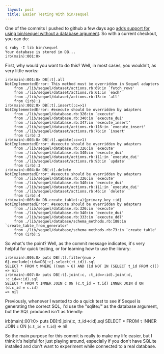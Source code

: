 ```yaml
---
 layout: post
 title: Easier Testing With bin/sequel
---
```


One of the commits I pushed to github a few days ago <a href="http://github.com/jeremyevans/sequel/commit/83baf16a221ac078c780f1d885f0c698dd7b460f">adds support for using bin/sequel without a database argument</a>. So with a current checkout, you can do:

    $ ruby -I lib bin/sequel
    Your database is stored in DB...
    irb(main):001:0>

First, why would you want to do this?  Well, in most cases, you wouldn't, as very little works:

    irb(main):001:0> DB[:t].all
    NotImplementedError: This method must be overridden in Sequel adapters
        from ./lib/sequel/dataset/actions.rb:69:in `fetch_rows'
        from ./lib/sequel/dataset/actions.rb:61:in `each'
        from ./lib/sequel/dataset/actions.rb:13:in `all'
        from (irb):1
    irb(main):002:0> DB[:t].insert(:c=>1)
    NotImplementedError: #execute should be overridden by adapters
        from ./lib/sequel/database.rb:326:in `execute'
        from ./lib/sequel/database.rb:340:in `execute_dui'
        from ./lib/sequel/database.rb:347:in `execute_insert'
        from ./lib/sequel/dataset/actions.rb:116:in `execute_insert'
        from ./lib/sequel/dataset/actions.rb:76:in `insert'
        from (irb):2
    irb(main):003:0> DB[:t].update(:c=>1)
    NotImplementedError: #execute should be overridden by adapters
        from ./lib/sequel/database.rb:326:in `execute'
        from ./lib/sequel/database.rb:340:in `execute_dui'
        from ./lib/sequel/dataset/actions.rb:111:in `execute_dui'
        from ./lib/sequel/dataset/actions.rb:93:in `update'
        from (irb):3
    irb(main):004:0> DB[:t].delete
    NotImplementedError: #execute should be overridden by adapters
        from ./lib/sequel/database.rb:326:in `execute'
        from ./lib/sequel/database.rb:340:in `execute_dui'
        from ./lib/sequel/dataset/actions.rb:111:in `execute_dui'
        from ./lib/sequel/dataset/actions.rb:46:in `delete'
        from (irb):4
    irb(main):005:0> DB.create_table(:a){primary_key :id}
    NotImplementedError: #execute should be overridden by adapters
        from ./lib/sequel/database.rb:326:in `execute'
        from ./lib/sequel/database.rb:340:in `execute_dui'
        from ./lib/sequel/database.rb:333:in `execute_ddl'
        from ./lib/sequel/database/schema_methods.rb:188:in `create_table_from_generator'
        from ./lib/sequel/database/schema_methods.rb:73:in `create_table'
        from (irb):5

So what's the point?  Well, as the commit message indicates, it's very helpful for quick testing, or for learning how to use the library:

    irb(main):006:0> puts DB[:t].filter{num > 6}.exclude(:id=>DB[:c].select(:t_id)).sql
    SELECT * FROM t WHERE ((num > 6) AND (id NOT IN (SELECT t_id FROM c)))
    => nil
    irb(main):007:0> puts DB[:t].join(:c, :t_id=>:id).join(:d, :c_id=>:id).sql
    SELECT * FROM t INNER JOIN c ON (c.t_id = t.id) INNER JOIN d ON (d.c_id = c.id)
    => nil

Previously, whenever I wanted to do a quick test to see if Sequel is generating the correct SQL, I'd use the "sqlite:/" as the database argument, but the SQL produced isn't as friendly:

   irb(main):001:0> puts DB[:t].join(:c, :t_id=>:id).sql
   SELECT * FROM `t` INNER JOIN `c` ON (`c`.`t_id` = `t`.`id`)
   => nil

So the main purpose for this commit is really to make my life easier, but I think it's helpful for just playing around, especially if you don't have SQLite installed and don't want to experiment while connected to a real database.
